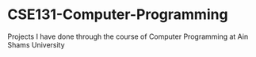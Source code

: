 # CSE131-Computer-Programming
Projects I have done through the course of Computer Programming at Ain Shams University 

